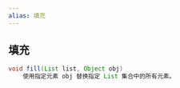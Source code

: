 ```yaml
---
alias: 填充
---
```


## 填充

```java
void fill(List list, Object obj)
    使用指定元素 obj 替换指定 List 集合中的所有元素。
```
